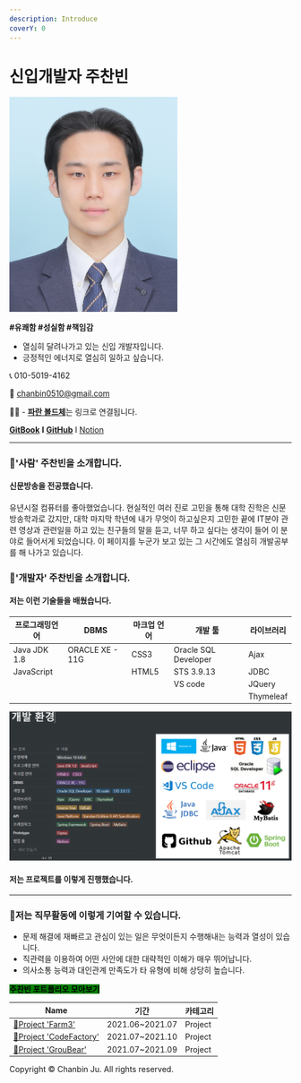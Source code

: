 ```yaml
---
description: Introduce
coverY: 0
---
```


# 신입개발자 주찬빈

<img src=".gitbook/assets/이력서사진캡쳐본.png" width="300">

**#유쾌함 #성실함 #책임감**

* 열심히 달려나가고 있는 신입 개발자입니다.
* 긍정적인 에너지로 열심히 일하고 싶습니다.

📞 010-5019-4162

💌 chanbin0510@gmail.com

🙋‍♀️ - [**파란 볼드체**](welcome/broken-reference/)는 링크로 연결됩니다.

[**GitBook**](https://undefined-33.gitbook.io/undefined/) **I** [**GitHub**](https://github.com/chanbin0510/GitBook) I [Notion](https://hurricane-nut-9e6.notion.site/bb9315098a2f4e1cbeb0a720b98fc9b8)

***

### 🚀'사람' 주찬빈을 소개합니다. <a href="89b593ba-f443-4213-beb9-6a41096accdf" id="89b593ba-f443-4213-beb9-6a41096accdf"></a>

#### 신문방송을 전공했습니다. <a href="1d3e4349-2216-4123-b51f-8ad6e4f1ad76" id="1d3e4349-2216-4123-b51f-8ad6e4f1ad76"></a>

유년시절 컴퓨터를 좋아했었습니다. 현실적인 여러 진로 고민을 통해 대학 진학은 신문방송학과로 갔지만, 대학 마지막 학년에 내가 무엇이 하고싶은지 고민한 끝에 IT분야 관련 영상과 관련일을 하고 있는 친구들의 말을 듣고, 너무 하고 싶다는 생각이 들어 이 분야로 들어서게 되었습니다. 이 페이지를 누군가 보고 있는 그 시간에도 열심히 개발공부를 해 나가고 있습니다.

### 🚀'개발자' 주찬빈을 소개합니다. <a href="01f1181e-9772-48b7-9a9a-a57d252ba08b" id="01f1181e-9772-48b7-9a9a-a57d252ba08b"></a>

#### 저는 이런 기술들을 배웠습니다. <a href="507460fc-84d1-4743-843d-5050d001acf2" id="507460fc-84d1-4743-843d-5050d001acf2"></a>

| 프로그래밍언어      | DBMS            | 마크업 언어 | 개발 툴                 | 라이브러리     |
| ------------ | --------------- | ------ | -------------------- | --------- |
| Java JDK 1.8 | ORACLE XE - 11G | CSS3   | Oracle SQL Developer | Ajax      |
| JavaScript   |                 | HTML5  | STS 3.9.13           | JDBC      |
|              |                 |        | VS code              | JQuery    |
|              |                 |        |                      | Thymeleaf |

![](.gitbook/assets/image.png)

#### 저는 프로젝트를 이렇게 진행했습니다. <a href="ae1ec75f-88ff-48a0-8752-3386c48efbd6" id="ae1ec75f-88ff-48a0-8752-3386c48efbd6"></a>

***

### 🚀저는 직무활동에 이렇게 기여할 수 있습니다. <a href="f8e90075-a650-4088-b195-086024ff2c20" id="f8e90075-a650-4088-b195-086024ff2c20"></a>

* 문제 해결에 재빠르고 관심이 있는 일은 무엇이든지 수행해내는 능력과 열성이 있습니다.
* 직관력을 이용하여 어떤 사안에 대한 대략적인 이해가 매우 뛰어납니다.
* 의사소통 능력과 대인관계 만족도가 타 유형에 비해 상당히 높습니다.

<mark style="background-color:green;">**주찬빈 포트폴리오 모아보기**</mark>

| Name                                                                                                  | 기간               | 카테고리    |
| ----------------------------------------------------------------------------------------------------- | ---------------- | ------- |
| [🐹Project 'Farm3'](https://www.notion.so/Mini-Project-Farm3-9116e90132e84551baca299106de1ee5)        | 2021.06\~2021.07 | Project |
| [🔩Project 'CodeFactory'](https://www.notion.so/Project-CodeFactory-cac4af9f34954ed281dac6128b2603c2) | 2021.07\~2021.10 | Project |
| [🚀Project 'GrouBear'](https://www.notion.so/Project-GrouBear-058e583a74e547b0b483951cd50acba8)       | 2021.07\~2021.09 | Project |

Copyright © Chanbin Ju. All rights reserved.
